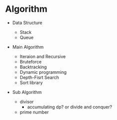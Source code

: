 # Algorithm

- Data Structure
  - Stack
  - Queue

- Main Algorithm
  - Iteraion and Recursive
  - Bruteforce
  - Backtracking
  - Dynamic programming
  - Depth-Fisrt Search
  - Sort library

- Sub Algorithm
  - divisor
    - accumulating dp? or divide and conquer?
  - prime number
